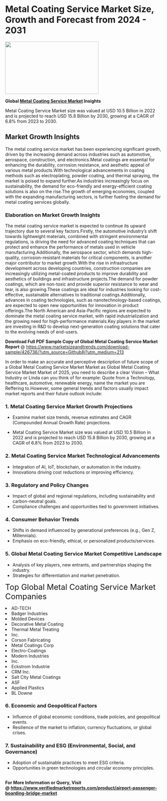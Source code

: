 <H1>Metal Coating Service Market Size, Growth and Forecast from 2024 - 2031</H1><img class="aligncenter size-medium wp-image-584254" src="https://thirdeyenews.in/wp-content/uploads/2024/09/Global-Market-Research-300x168.jpeg" alt="" width="300" height="168" /><p><strong>Global&nbsp;<a href="https://www.marketsizeandtrends.com/download-sample/426736/?utm_source=Github8j?utm_medium=213">Metal Coating Service Market</a> Insights</strong></p><p>Metal Coating Service Market size was valued at USD 10.5 Billion in 2022 and is projected to reach USD 15.8 Billion by 2030, growing at a CAGR of 6.8% from 2023 to 2030.</p><p><h2>Market Growth Insights</h2> The metal coating service market has been experiencing significant growth, driven by the increasing demand across industries such as automotive, aerospace, construction, and electronics.Metal coatings are essential for enhancing the durability, corrosion resistance, and aesthetic appeal of various metal products.With technological advancements in coating methods such as electroplating, powder coating, and thermal spraying, the market is poised to expand further.As industries increasingly focus on sustainability, the demand for eco-friendly and energy-efficient coating solutions is also on the rise.The growth of emerging economies, coupled with the expanding manufacturing sectors, is further fueling the demand for metal coating services globally.<h3>Elaboration on Market Growth Insights</h3> The metal coating service market is expected to continue its upward trajectory due to several key factors.Firstly, the automotive industry’s shift towards lightweight materials, combined with stringent environmental regulations, is driving the need for advanced coating techniques that can protect and enhance the performance of metals used in vehicle manufacturing.Additionally, the aerospace sector, which demands high-quality, corrosion-resistant materials for critical components, is another major contributor to market growth.With the rise in infrastructure development across developing countries, construction companies are increasingly utilizing metal-coated products to improve durability and aesthetics of buildings and infrastructure projects.The demand for powder coatings, which are non-toxic and provide superior resistance to wear and tear, is also growing.These coatings are ideal for industries looking for cost-effective, sustainable alternatives to traditional coatings.Additionally, advances in coating technologies, such as nanotechnology-based coatings, are expected to open new opportunities for innovation in product offerings.The North American and Asia-Pacific regions are expected to dominate the metal coating service market, with rapid industrialization and the growing need for high-performance materials.Key players in the market are investing in R&D to develop next-generation coating solutions that cater to the evolving needs of end-users.<p><span class=""><strong>Download Full PDF Sample Copy of Global Metal Coating Service Market Report</strong> @ <a href="https://www.marketsizeandtrends.com/download-sample/426736/?utm_source=Github8j?utm_medium=213" target="_blank">https://www.marketsizeandtrends.com/download-sample/426736/?utm_source=Github8j?utm_medium=213</a></span></p><p>In order to make an accurate and perceptive description of future scope of a Global&nbsp;Metal Coating Service Market Market as Global&nbsp;Metal Coating Service Market Market of 2025, you need to describe a clear Vision &ndash; What Industry or Linda can you think of for example: Quote from a Technology, healthcare, automotive, renewable energy, name the market you are Reffering to.However, some general trends and factors usually impact market reports and their future outlook include:</p><h3>1.&nbsp;<strong>Metal Coating Service Market Growth Projections</strong></h3><ul><li>Examine market size trends, revenue estimates and CAGR (Compounded Annual Growth Rate) projections.</li><li><p>Metal Coating Service Market size was valued at USD 10.5 Billion in 2022 and is projected to reach USD 15.8 Billion by 2030, growing at a CAGR of 6.8% from 2023 to 2030.</p></li></ul><h3>2.&nbsp;<strong>Metal Coating Service Market Technological Advancements</strong></h3><ul><li>Integration of AI, IoT, blockchain, or automation in the industry.</li><li>Innovations driving cost reductions or improving efficiency.</li></ul><h3>3.&nbsp;<strong>Regulatory and Policy Changes</strong></h3><ul><li>Impact of global and regional regulations, including sustainability and carbon-neutral goals.</li><li>Compliance challenges and opportunities tied to government initiatives.</li></ul><h3>4.&nbsp;<strong>Consumer Behavior Trends</strong></h3><ul><li>Shifts in demand influenced by generational preferences (e.g., Gen Z, Millennials).</li><li>Emphasis on eco-friendly, ethical, or personalized products/services.</li></ul><h3>5.&nbsp;<strong>Global Metal Coating Service Market Competitive Landscape</strong></h3><ul><li>Analysis of key players, new entrants, and partnerships shaping the industry.</li><li>Strategies for differentiation and market penetration.</li></ul><p data-pm-slice="1 1 []"><span style="color: inherit; font-family: inherit; font-size: 25px;">Top Global Metal Coating Service Market Companies</span></p><div class="" data-test-id=""><p><li>AD-TECH</li><li> Badger Industries</li><li> Molded Devices</li><li> Decorative Metal Coating</li><li> Thermal Metal Treating</li><li> Inc.</li><li> Corson Fabricating</li><li> Metal Coatings Corp</li><li> Electro-Coatings</li><li> Modern Industries</li><li> Inc.</li><li> Eckstrom Industrie</li><li> CRM Inc.</li><li> Salt City Metal Coatings</li><li> ASF</li><li> Applied Plastics</li><li> BL Downe</li></p></div><h3>6.&nbsp;<strong>Economic and Geopolitical Factors</strong></h3><ul><li>Influence of global economic conditions, trade policies, and geopolitical events.</li><li>Resilience of the market to inflation, currency fluctuations, or global crises.</li></ul><h3>7.&nbsp;<strong>Sustainability and ESG (Environmental, Social, and Governance)</strong></h3><ul><li>Adoption of sustainable practices to meet ESG criteria.</li><li>Opportunities in green technologies and circular economy principles.</li></ul><h2><strong style="font-size: 14px;">For More Information or Query, Visit @&nbsp;</strong><a style="background-color: #ffffff; font-size: 14px;" href="https://www.marketsizeandtrends.com/report/metal-coating-service-market/" target="_blank">https://www.verifiedmarketreports.com/product/airport-passenger-boarding-bridge-market</a></h2>